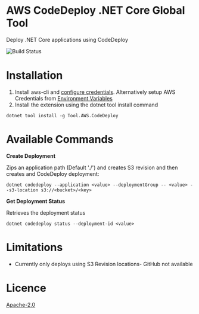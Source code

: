 
# AWS CodeDeploy .NET Core Global Tool

Deploy .NET Core applications using CodeDeploy

![Build Status](https://travis-ci.org/mziyabo/codedeploy-globaltool.svg?branch=master)

# Installation
1. Install aws-cli and [configure credentials](https://docs.aws.amazon.com/cli/latest/userguide/cli-chap-configure.html). Alternatively setup AWS Credentials from [Environment Variables](https://docs.aws.amazon.com/sdk-for-javascript/v2/developer-guide/loading-node-credentials-environment.html)
2. Install the extension using the dotnet tool install command 
```
dotnet tool install -g Tool.AWS.CodeDeploy
```

# Available Commands

**Create Deployment**

Zips an application path (Default './') and creates S3 revision and then creates and CodeDeploy deployment:
```
dotnet codedeploy --application <value> --deploymentGroup -- <value> --s3-location s3://<bucket>/<key>
```

**Get Deployment Status**

Retrieves the deployment status
```
dotnet codedeploy status --deployment-id <value>
```

# Limitations
- Currently only deploys using S3 Revision locations- GitHub not available

# Licence
[Apache-2.0](./LICENSE)